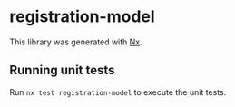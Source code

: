 # registration-model

This library was generated with [Nx](https://nx.dev).

## Running unit tests

Run `nx test registration-model` to execute the unit tests.
